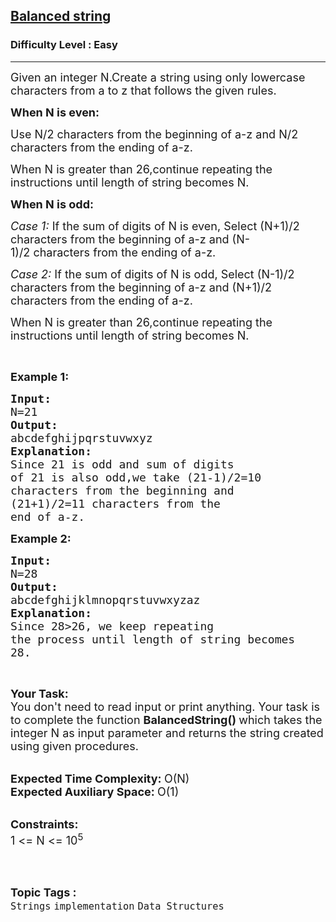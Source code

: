<h2><a href="https://practice.geeksforgeeks.org/problems/balanced-string1627/1">Balanced string</a></h2><h3>Difficulty Level : Easy</h3><hr><div class="problems_problem_content__Xm_eO" bis_skin_checked="1"><p><span style="font-size:18px">Given an integer N.Create a string using only lowercase characters from a to z that follows the given rules.</span></p>

<p><span style="font-size:18px"><strong>When N is even:</strong></span></p>

<p><span style="font-size:18px">Use N/2 characters from the beginning&nbsp;of a-z and N/2 characters from the ending of a-z.</span></p>

<p><span style="font-size:18px">When N is greater than 26,continue repeating the instructions until length of string becomes N.</span></p>

<p><span style="font-size:18px"><strong>When N is odd:</strong></span></p>

<p><span style="font-size:18px"><em>Case 1:</em> If the sum of digits of N is even, Select (N+1)/2 characters from the beginning of a-z and (N-1)/2&nbsp;characters from the ending of a-z.</span></p>

<p><span style="font-size:18px"><em>Case 2:</em> If the sum of digits of N is odd, Select (N-1)/2 characters from the beginning of a-z and (N+1)/2 characters from the ending of a-z.</span></p>

<p><span style="font-size:18px">When N is greater than 26,continue repeating the instructions until length of string becomes N.</span></p>

<p>&nbsp;</p>

<p><span style="font-size:18px"><strong>Example 1:</strong></span></p>

<pre><span style="font-size:18px"><strong>Input:</strong> 
N=21
<strong>Output:</strong> 
abcdefghijpqrstuvwxyz
<strong>Explanation:
</strong>Since 21 is odd and sum of digits
of 21 is also odd,we take (21-1)/2=10 
characters from the beginning and 
(21+1)/2=11 characters from the 
end of a-z.</span></pre>

<p><span style="font-size:18px"><strong>Example 2:</strong></span><span style="font-size:18px"><strong> </strong></span></p>

<pre><span style="font-size:18px"><strong>Input:
</strong>N=28 </span><span style="font-size:18px"><strong>
Output:</strong> 
abcdefghijklmnopqrstuvwxyzaz
<strong>Explanation:</strong> 
Since 28&gt;26, we keep repeating 
the process until length of string becomes 
28.</span></pre>

<p>&nbsp;</p>

<p><span style="font-size:18px"><strong>Your Task:</strong><br>
You don't need to read input or print anything. Your task is to complete the function <strong>BalancedString()&nbsp;</strong>which takes the integer N&nbsp;as input parameter&nbsp;and returns the string created using given procedures.</span><br>
&nbsp;</p>

<p><span style="font-size:18px"><strong>Expected Time Complexity:&nbsp;</strong>O(N)<br>
<strong>Expected Auxiliary Space:&nbsp;</strong>O(1)</span><br>
&nbsp;</p>

<p><span style="font-size:18px"><strong>Constraints:</strong><br>
1 &lt;= N &lt;= 10<sup>5</sup></span><br>
&nbsp;</p>
</div><br><p><span style=font-size:18px><strong>Topic Tags : </strong><br><code>Strings</code>&nbsp;<code>implementation</code>&nbsp;<code>Data Structures</code>&nbsp;